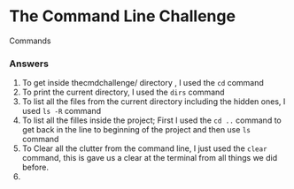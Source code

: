 # The Command Line Challenge 
Commands


<h3>Answers</h3>

1. To get inside thecmdchallenge/ directory , I used the ``cd`` command
2. To print the current directory, I used the ``dirs`` command
3. To list all the files from the current directory including the hidden ones, I used ``ls -R`` command
4. To list all the filles inside the project; First I used the ``cd ..`` command to get back in the line to beginning of the project and then use ``ls`` command
5. To Clear all the clutter from the command line, I just used the ``clear`` command, this is gave us a clear at the terminal from all things we did before.
6. 
